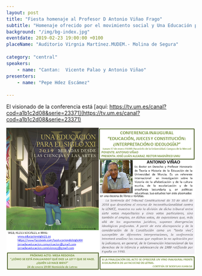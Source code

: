 ```yaml
---
layout: post
title: "Fiesta homenaje al Profesor D Antonio Viñao Frago"
subtitle: "Homenaje ofrecido por el movimiento social y Una Educación para el Siglo XXI"
background: "/img/bg-index.jpg"
eventdate: 2019-02-23 19:00:00 +0100
placeName: "Auditorio Virgnia Martínez.MUDEM.- Molina de Segura"

category: "central"
speakers:
    - name: "Cantan:  Vicente Palao y Antonio Viñao"
presenters:
    - name: "Pepe Hdez Escámez"
    
---
```

 El visionado de la conferencia está [aquí: https://tv.um.es/canal?cod=a1b1c2d08&serie=23371](https://tv.um.es/canal?cod=a1b1c2d08&serie=23371)
 
![cartel](/img/posts/pviñao.jpeg)
